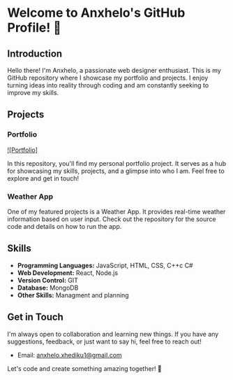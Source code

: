 # Welcome to Anxhelo's GitHub Profile! 👋

## Introduction

Hello there! I'm Anxhelo, a passionate web designer enthusiast. This is my GitHub repository where I showcase my portfolio and projects. I enjoy turning ideas into reality through coding and am constantly seeking to improve my skills.

## Projects

### Portfolio

[![Portfolio]]([link_to_portfolio_repo](https://xangeloxx.github.io/Anxhelos-hoard/Portofolio/index.html))

In this repository, you'll find my personal portfolio project. It serves as a hub for showcasing my skills, projects, and a glimpse into who I am. Feel free to explore and get in touch!

### Weather App

One of my featured projects is a Weather App. It provides real-time weather information based on user input. Check out the repository for the source code and details on how to run the app.

## Skills

- **Programming Languages:** JavaScript, HTML, CSS, C++c C#
- **Web Development:** React, Node.js
- **Version Control:** GIT
- **Database:** MongoDB
- **Other Skills:** Managment and planning

## Get in Touch

I'm always open to collaboration and learning new things. If you have any suggestions, feedback, or just want to say hi, feel free to reach out!

- Email: anxhelo.xhediku1@gmail.com

Let's code and create something amazing together! 🚀
